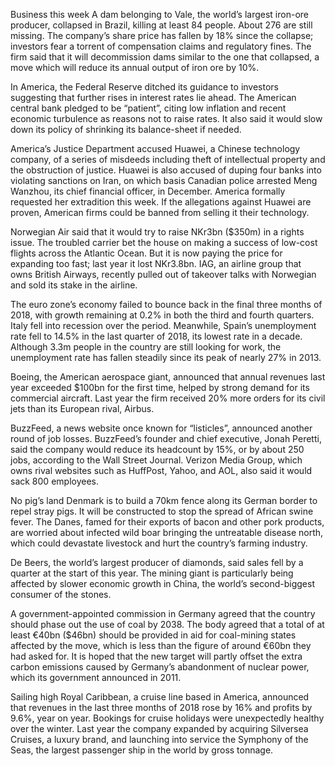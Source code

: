 Business this week
A dam belonging to Vale, the world’s largest iron-ore producer, collapsed in Brazil, killing at least 84 people. About 276 are still missing. The company’s share price has fallen by 18% since the collapse; investors fear a torrent of compensation claims and regulatory fines. The firm said that it will decommission dams similar to the one that collapsed, a move which will reduce its annual output of iron ore by 10%. 

In America, the Federal Reserve ditched its guidance to investors suggesting that further rises in interest rates lie ahead. The American central bank pledged to be “patient”, citing low inflation and recent economic turbulence as reasons not to raise rates. It also said it would slow down its policy of shrinking its balance-sheet if needed.

America’s Justice Department accused Huawei, a Chinese technology company, of a series of misdeeds including theft of intellectual property and the obstruction of justice. Huawei is also accused of duping four banks into violating sanctions on Iran, on which basis Canadian police arrested Meng Wanzhou, its chief financial officer, in December. America formally requested her extradition this week. If the allegations against Huawei are proven, American firms could be banned from selling it their technology. 

Norwegian Air said that it would try to raise NKr3bn ($350m) in a rights issue. The troubled carrier bet the house on making a success of low-cost flights across the Atlantic Ocean. But it is now paying the price for expanding too fast; last year it lost NKr3.8bn. IAG, an airline group that owns British Airways, recently pulled out of takeover talks with Norwegian and sold its stake in the airline.

The euro zone’s economy failed to bounce back in the final three months of 2018, with growth remaining at 0.2% in both the third and fourth quarters. Italy fell into recession over the period. Meanwhile, Spain’s unemployment rate fell to 14.5% in the last quarter of 2018, its lowest rate in a decade. Although 3.3m people in the country are still looking for work, the unemployment rate has fallen steadily since its peak of nearly 27% in 2013. 

Boeing, the American aerospace giant, announced that annual revenues last year exceeded $100bn for the first time, helped by strong demand for its commercial aircraft. Last year the firm received 20% more orders for its civil jets than its European rival, Airbus.

BuzzFeed, a news website once known for “listicles”, announced another round of job losses. BuzzFeed’s founder and chief executive, Jonah Peretti, said the company would reduce its headcount by 15%, or by about 250 jobs, according to the Wall Street Journal. Verizon Media Group, which owns rival websites such as HuffPost, Yahoo, and AOL, also said it would sack 800 employees.

No pig’s land
Denmark is to build a 70km fence along its German border to repel stray pigs. It will be constructed to stop the spread of African swine fever. The Danes, famed for their exports of bacon and other pork products, are worried about infected wild boar bringing the untreatable disease north, which could devastate livestock and hurt the country’s farming industry.

De Beers, the world’s largest producer of diamonds, said sales fell by a quarter at the start of this year. The mining giant is particularly being affected by slower economic growth in China, the world’s second-biggest consumer of the stones.

A government-appointed commission in Germany agreed that the country should phase out the use of coal by 2038. The body agreed that a total of at least €40bn ($46bn) should be provided in aid for coal-mining states affected by the move, which is less than the figure of around €60bn they had asked for. It is hoped that the new target will partly offset the extra carbon emissions caused by Germany’s abandonment of nuclear power, which its government announced in 2011.

Sailing high
Royal Caribbean, a cruise line based in America, announced that revenues in the last three months of 2018 rose by 16% and profits by 9.6%, year on year. Bookings for cruise holidays were unexpectedly healthy over the winter. Last year the company expanded by acquiring Silversea Cruises, a luxury brand, and launching into service the Symphony of the Seas, the largest passenger ship in the world by gross tonnage.